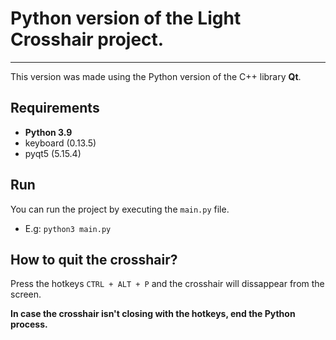 # Python version of the Light Crosshair project.
---
This version was made using the Python version of the C++ library **Qt**.

## Requirements
* **Python 3.9**
* keyboard (0.13.5)
* pyqt5 (5.15.4)

## Run
You can run the project by executing the `main.py` file.
- E.g: `python3 main.py`

## How to quit the crosshair?
Press the hotkeys `CTRL + ALT + P` and the crosshair will dissappear from the screen.

**In case the crosshair isn't closing with the hotkeys, end the Python process.**